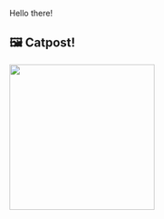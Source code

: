 Hello there!



## 🖼️ Catpost!

<sub>
    <img src="https://cdn2.thecatapi.com/images/e3d.jpg" height="256">
</sub>


